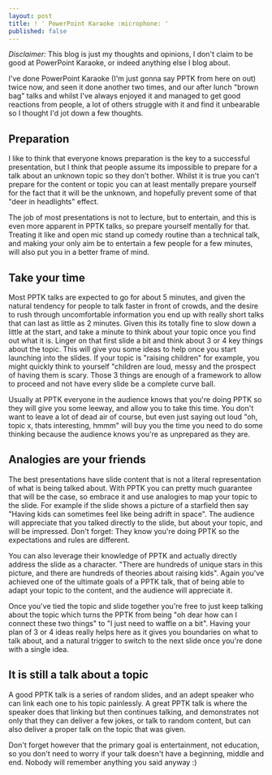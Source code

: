 ```yaml
---
layout: post
title: ! ' PowerPoint Karaoke :microphone: '
published: false
---
```


*Disclaimer:* This blog is just my thoughts and opinions, I don't claim to be good at PowerPoint Karaoke, or indeed anything else I blog about.

I've done PowerPoint Karaoke (I'm just gonna say PPTK from here on out) twice now, and seen it done another two times, and our after lunch "brown bag" talks and whilst I've always enjoyed it and managed to get good reactions from people, a lot of others struggle with it and find it unbearable so I thought I'd jot down a few thoughts.

## Preparation

I like to think that everyone knows preparation is the key to a successful presentation, but I think that people assume its impossible to prepare for a talk about an unknown topic so they don't bother. Whilst it is true you can't prepare for the content or topic you can at least mentally prepare yourself for the fact that it will be the unknown, and hopefully prevent some of that "deer in headlights" effect.

The job of most presentations is not to lecture, but to entertain, and this is even more apparent in PPTK talks, so prepare yourself mentally for that. Treating it like and open mic stand up comedy routine than a technical talk, and making your only aim be to entertain a few people for a few minutes, will also put you in a better frame of mind.

## Take your time

Most PPTK talks are expected to go for about 5 minutes, and given the natural tendency for people to talk faster in front of crowds, and the desire to rush through uncomfortable information you end up with really short talks that can last as little as 2 minutes. Given this its totally fine to slow down a little at the start, and take a minute to think about your topic once you find out what it is. Linger on that first slide a bit and think about 3 or 4 key things about the topic. This will give you some ideas to help once you start launching into the slides. If your topic is "raising children" for example, you might quickly think to yourself "children are loud, messy and the prospect of having them is scary. Those 3 things are enough of a framework to allow to proceed and not have every slide be a complete curve ball.

Usually at PPTK everyone in the audience knows that you're doing PPTK so they will give you some leeway, and allow you to take this time. You don't want to leave a lot of dead air of course, but even just saying out loud "oh, topic x, thats interesting, hmmm" will buy you the time you need to do some thinking because the audience knows you're as unprepared as they are.

## Analogies are your friends

The best presentations have slide content that is not a literal representation of what is being talked about. With PPTK you can pretty much guarantee that will be the case, so embrace it and use analogies to map your topic to the slide. For example if the slide shows a picture of a starfield then say "Having kids can sometimes feel like being adrift in space". The audience will appreciate that you talked directly to the slide, but about your topic, and will be impressed. Don't forget: They know you're doing PPTK so the expectations and rules are different.

You can also leverage their knowledge of PPTK and actually directly address the slide as a character. "There are hundreds of unique stars in this picture, and there are hundreds of theories about raising kids". Again you've achieved one of the ultimate goals of a PPTK talk, that of being able to adapt your topic to the content, and the audience will appreciate it.

Once you've tied the topic and slide together you're free to just keep talking about the topic which turns the PPTK from being "oh dear how can I connect these two things" to "I just need to waffle on a bit". Having your plan of 3 or 4 ideas really helps here as it gives you boundaries on what to talk about, and a natural trigger to switch to the next slide once you're done with a single idea.

## It is still a talk about a topic

A good PPTK talk is a series of random slides, and an adept speaker who can link each one to his topic painlessly. A great PPTK talk is where the speaker does that linking but then continues talking, and demonstrates not only that they can deliver a few jokes, or talk to random content, but can also deliver a proper talk on the topic that was given.

Don't forget however that the primary goal is entertainment, not education, so you don't need to worry if your talk doesn't have a beginning, middle and end. Nobody will remember anything you said anyway :)
